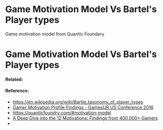 # Game Motivation Model Vs Bartel's Player types

Game motivation model from Quantic Foundary

# Game Motivation Model Vs Bartel's Player types


#### Related:


#### Reference:
- https://en.wikipedia.org/wiki/Bartle_taxonomy_of_player_types
- [Gamer Motivation Profile Findings - GamesUR US Conference 2016](https://www.youtube.com/watch?v=YZwiQd-0xqQ)
- https://quanticfoundry.com/#motivation-model
- [A Deep Dive into the 12 Motivations: Findings from 400,000+ Gamers](https://www.gdcvault.com/play/1025742/A-Deep-Dive-into-the)
- 